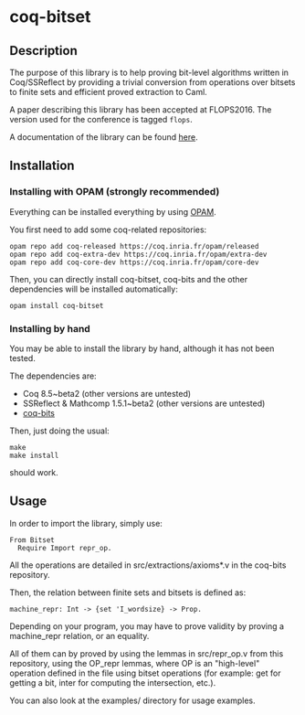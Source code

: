 # coq-bitset

## Description

The purpose of this library is to help proving bit-level algorithms written in Coq/SSReflect
by providing a trivial conversion from operations over bitsets to finite sets and efficient
proved extraction to Caml.

A paper describing this library has been accepted at FLOPS2016. The version used for the
conference is tagged `flops`.

A documentation of the library can be found [here](https://artart78.github.io/coq-bitset/).

## Installation

### Installing with OPAM (strongly recommended)

Everything can be installed everything by using
[OPAM](https://opam.ocaml.org/doc/Install.html).

You first need to add some coq-related repositories:
```shell
opam repo add coq-released https://coq.inria.fr/opam/released
opam repo add coq-extra-dev https://coq.inria.fr/opam/extra-dev
opam repo add coq-core-dev https://coq.inria.fr/opam/core-dev
```

Then, you can directly install coq-bitset, coq-bits and the other dependencies will be
installed automatically:
```shell
opam install coq-bitset
```

### Installing by hand

You may be able to install the library by hand, although it has not been tested.

The dependencies are:
  + Coq 8.5~beta2 (other versions are untested)
  + SSReflect & Mathcomp 1.5.1~beta2 (other versions are untested)
  + [coq-bits](https://github.com/artart78/coq-bits)

Then, just doing the usual:
```shell
make
make install
```
should work.

## Usage

In order to import the library, simply use:
```Coq
From Bitset
  Require Import repr_op.
```

All the operations are detailed in src/extractions/axioms*.v in the coq-bits repository.

Then, the relation between finite sets and bitsets is defined as:
```Coq
machine_repr: Int -> {set 'I_wordsize} -> Prop.
```

Depending on your program, you may have to prove validity by proving a machine_repr relation, or an equality.

All of them can by proved by using the lemmas in src/repr_op.v from this repository, using the OP_repr lemmas,
where OP is an "high-level" operation defined in the file using bitset operations (for example: get for getting
a bit, inter for computing the intersection, etc.).

You can also look at the examples/ directory for usage examples.

